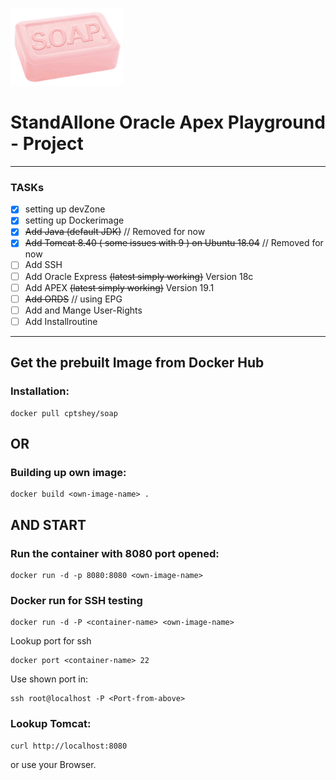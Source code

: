 ![alt text](https://github.com/CptShey/soap/blob/master/soap_logo.png "S.O.A.P")
# StandAllone Oracle Apex Playground - Project


---

### TASKs ###
- [x] setting up devZone
- [x] setting up Dockerimage
- [x] ~~Add Java (default JDK)~~ // Removed for now
- [X] ~~Add Tomcat 8.40 ( some issues with 9 )  on Ubuntu 18.04~~ // Removed for now
- [ ] Add SSH
- [ ] Add Oracle Express ~~(latest simply working)~~ Version 18c
- [ ] Add APEX ~~(latest simply working)~~ Version 19.1
- [ ] ~~Add ORDS~~ // using EPG 
- [ ] Add and Mange User-Rights
- [ ] Add Installroutine

---
## Get the prebuilt Image from Docker Hub ##
### Installation: ###
```
docker pull cptshey/soap
```
## OR ##

### Building up own image: ###
```
docker build <own-image-name> .
```
## AND START ##

### Run the container with 8080 port opened: ###
```
docker run -d -p 8080:8080 <own-image-name>
```

### Docker run for SSH testing ###
```
docker run -d -P <container-name> <own-image-name>

```
Lookup port for ssh

```
docker port <container-name> 22

```
Use shown port in:

```
ssh root@localhost -P <Port-from-above>

```

### Lookup Tomcat: ###
```
curl http://localhost:8080
```
or use your Browser.
